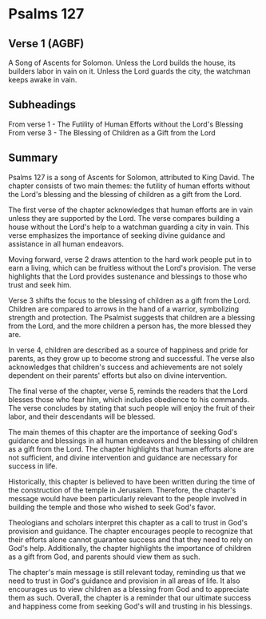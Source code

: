 # Psalms 127

## Verse 1 (AGBF)

A Song of Ascents for Solomon. Unless the Lord builds the house, its builders labor in vain on it. Unless the Lord guards the city, the watchman keeps awake in vain.

## Subheadings

From verse 1 - The Futility of Human Efforts without the Lord's Blessing
From verse 3 - The Blessing of Children as a Gift from the Lord

## Summary

Psalms 127 is a song of Ascents for Solomon, attributed to King David. The chapter consists of two main themes: the futility of human efforts without the Lord's blessing and the blessing of children as a gift from the Lord.

The first verse of the chapter acknowledges that human efforts are in vain unless they are supported by the Lord. The verse compares building a house without the Lord's help to a watchman guarding a city in vain. This verse emphasizes the importance of seeking divine guidance and assistance in all human endeavors.

Moving forward, verse 2 draws attention to the hard work people put in to earn a living, which can be fruitless without the Lord's provision. The verse highlights that the Lord provides sustenance and blessings to those who trust and seek him.

Verse 3 shifts the focus to the blessing of children as a gift from the Lord. Children are compared to arrows in the hand of a warrior, symbolizing strength and protection. The Psalmist suggests that children are a blessing from the Lord, and the more children a person has, the more blessed they are.

In verse 4, children are described as a source of happiness and pride for parents, as they grow up to become strong and successful. The verse also acknowledges that children's success and achievements are not solely dependent on their parents' efforts but also on divine intervention.

The final verse of the chapter, verse 5, reminds the readers that the Lord blesses those who fear him, which includes obedience to his commands. The verse concludes by stating that such people will enjoy the fruit of their labor, and their descendants will be blessed.

The main themes of this chapter are the importance of seeking God's guidance and blessings in all human endeavors and the blessing of children as a gift from the Lord. The chapter highlights that human efforts alone are not sufficient, and divine intervention and guidance are necessary for success in life.

Historically, this chapter is believed to have been written during the time of the construction of the temple in Jerusalem. Therefore, the chapter's message would have been particularly relevant to the people involved in building the temple and those who wished to seek God's favor.

Theologians and scholars interpret this chapter as a call to trust in God's provision and guidance. The chapter encourages people to recognize that their efforts alone cannot guarantee success and that they need to rely on God's help. Additionally, the chapter highlights the importance of children as a gift from God, and parents should view them as such.

The chapter's main message is still relevant today, reminding us that we need to trust in God's guidance and provision in all areas of life. It also encourages us to view children as a blessing from God and to appreciate them as such. Overall, the chapter is a reminder that our ultimate success and happiness come from seeking God's will and trusting in his blessings.